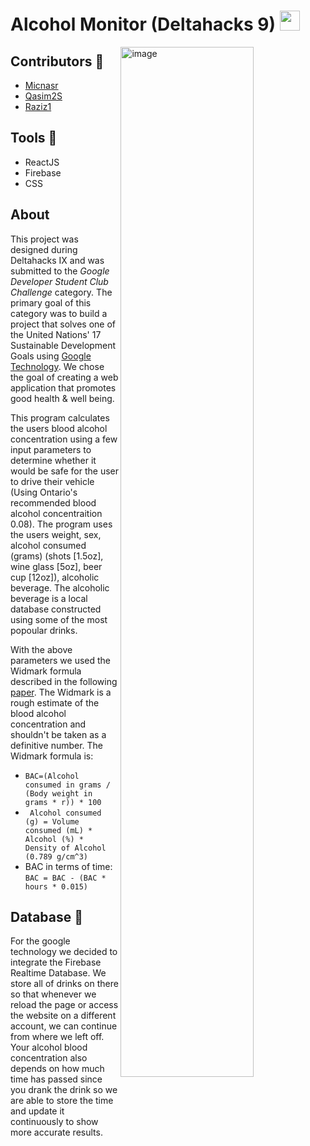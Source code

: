 # Alcohol Monitor (Deltahacks 9) <img width = 32 src ="https://user-images.githubusercontent.com/73625971/212537810-fc7a4278-6efb-4f11-9612-576b3d5ac616.svg">

<img align = Right width="65%" alt="image" src="https://user-images.githubusercontent.com/73625971/212538396-09936606-d335-4112-87ac-105bbac0c82d.png">


## Contributors 🤝
* [Micnasr](https://github.com/Micnasr)
* [Qasim2S](https://github.com/Qasim2S)
* [Raziz1](https://github.com/Raziz1)

## Tools 🔨
* ReactJS
* Firebase
* CSS

## About
This project was designed during Deltahacks IX and was submitted to the *Google Developer Student Club Challenge* category. The primary goal of this category was to build a project that solves one of the United Nations' 17 Sustainable Development Goals using [Google Technology](https://developers.google.com/products). We chose the goal of creating a web application that promotes good health & well being. 

This program calculates the users blood alcohol concentration using a few input parameters to determine whether it would be safe for the user to drive their vehicle (Using Ontario's recommended blood alcohol concentraition 0.08). The program uses the users weight, sex, alcohol consumed (grams) (shots [1.5oz], wine glass [5oz], beer cup [12oz]), alcoholic beverage. The alcoholic beverage is a local database constructed using some of the most popoular drinks.

With the above parameters we used the Widmark formula described in the following [paper](https://www.yasa.org/upload/uploadedfiles/alcohol.pdf). The Widmark is a rough estimate of the blood alcohol concentration and shouldn't be taken as a definitive number. The Widmark formula is:

* ```BAC=(Alcohol consumed in grams / (Body weight in grams * r)) * 100```
* ``` Alcohol consumed (g) = Volume consumed (mL) * Alcohol (%) * Density of Alcohol (0.789 g/cm^3)```
* BAC in terms of time: ```BAC = BAC - (BAC * hours * 0.015)```


## Database 💾 
For the google technology we decided to integrate the Firebase Realtime Database. We store all of drinks on there so that whenever we reload the page or access the website on a different account, we can continue from where we left off. Your alcohol blood concentration also depends on how much time has passed since you drank the drink so we are able to store the time and update it continuously to show more accurate results.


